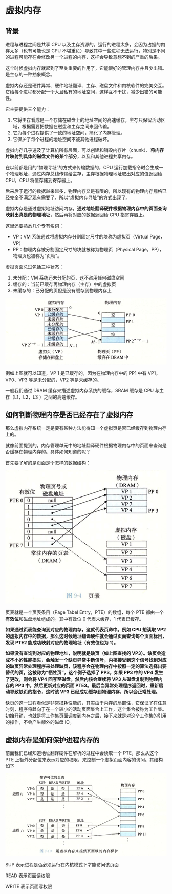 # 虚拟内存

## 背景

进程与进程之间是共享 CPU 以及主存资源的。运行的进程太多，会因为占据的内存太多（也有可能也是 CPU 不堪重负）导致其中一些进程无法运行，特别是不同的进程可能存在会修改另一个进程的内存，这样会导致意想不到的严重的后果。

这个时候虚拟内存就起到了至关重要的作用了，它能很好的管理内存并且少出错。是主存的一种抽象概念。

虚拟内存还是硬件异常、硬件地址翻译、主存、磁盘文件和内核软件的完美交互。它给每个进程都分配一个大且私有的地址空间，这样互不干扰，减少出错的可能性。

它主要提供三个能力：

1. 它将主存看成是一个存储在磁盘上的地址空间的高速缓存，主存只保留活动区域，根据需要把数据在磁盘和主存之间来回传输。
2. 它为每个进程提供了一致的地址空间，简化了内存管理。
3. 它保护了每个进程的地址空间不被其他进程破坏。

虚拟内存几乎遍及了计算机所有层面，可以创建和销毁内存片（chunk）、**将内存片映射到具体的磁盘文件的某个部分**，以及和其他进程共享内存。

在以前都是用的“物理寻址”的方式来传输数据的，CPU 运行加载指令时会生成一个物理地址，通过内存总线传输给主存，主存根据物理地址取出对应的值返回给 CPU，CPU 将值存储到寄存器上。

后来后于运行的数据越来越多，物理内存又是有限的，所以现有的物理内存规格已经完全不满足现有需要了，所以“虚拟内存寻址”的方式出现了。

虚拟内存是通过虚拟地址访问内存，**通过地址翻译硬件根据物理内存中的页面查询映射出真是的物理地址**，然后再将对应的数据返回给 CPU 指寄存器上。

这里还要熟悉几个专有名词：

- VP：VM 系统通过将虚拟内存分割固定尺寸的块称为虚拟页（Virtual Page，VP）
- PP：物理内存被分割固定尺寸的块就被称为物理页（Physical Page，PP），物理页也被称为“页帧”。

虚拟页面总过包括三种状态：

1. 未分配：VM 系统还未分配的页，这不占用任何磁盘空间
2. 缓存的：当前已缓存再物理内存（主存）中的虚拟页
3. 未缓存的：已分配的页但是没有缓存到物理内存上

![](asserts/1605149775.jpg)

例如上图就可以知道，VP 1 是已缓存的，因为在物理内存中的 PP1 中有 VP1。VP0、VP3 等是未分配的，VP2 等是未缓存的。

一般我们通过 DRAM 缓存来描述虚拟内存系统的缓存，SRAM 缓存是 CPU 与主存（L1，L2，L3 ）之间的高速缓存。

## 如何判断物理内存是否已经存在了虚拟内存

那么虚拟内存系统一定是要有某种方法能得知一个虚拟页是否已经缓存到物理内存上的。

就像前面提到的，内存管理单元中的地址翻译硬件根据物理内存中的页面来查询是否缓存在物理内存的。具体如何知道的呢？

首先要了解的是页面是个怎样的数据结构：

![](asserts/1605150253.jpg)

页表就是一个页表条目（Page Tabel Entry，PTE）的数组，每个 PTE 都由一个**有效位**和磁盘地址组成的。其中有效位 0 代表未缓存，1 代表已缓存。

**如果通过页表能查询到对应的物理内存，这就代表页命中。例如 CPU 想读取 VP2 的虚拟内存中的数据，那么这时候地址翻译硬件就会通过页面查询每个页面标目，发现 PTE2 能成功映射对应的物理地址（有效位也为 1）。**

**如果没有查询到对应的物理地址，说明就是缺页（如上图查找的 VP3）。缺页会造成不小的性能损失，会触发一个缺页异常中断信号，内核接受到这个信号找到对应的缺页异常处理程序来处理缺页，该程序会在物理内存中按照一定的算法选择出要替代的页，这被称为“牺牲页”，这个例子选择了 PP3，如果 PP3 中的 VP4 发生了更改，则会将 VP4 回写至磁盘。然后内核会继续将 VP3 从磁盘复制到物理内存的 PP3 中，然后更新对应的页面 PTE3。最后当异常处理程序返回时，重新启动导致缺页的指令，这时该 VP3 已经成功缓存到物理内存，所以会正常处理。**

缺页的这一过程看似是非常损耗性能的，其实由于内存的局部性，它保证了在任意时刻，程序将趋向于在一个较小的活动页面集合上工作，这个集合被称为工作集。初始开销，也就是将工作集页面调度到内存之后，接下来就是对这个工作集的引用的操作，不会产生额外的磁盘 IO。

## 虚拟内存是如何保护进程内存的

前面我们已经知道地址翻译硬件在解析的过程中会读取一个 PTE，那么从这个 PTE 上额外分配位来表示对应的权限，来控制一个虚拟页面内容的访问。其结构如下

![](asserts/1605152453.jpg)

SUP 表示进程是否必须运行在内核模式下才能访问该页面

READ 表示页面读权限

WRITE 表示页面写权限